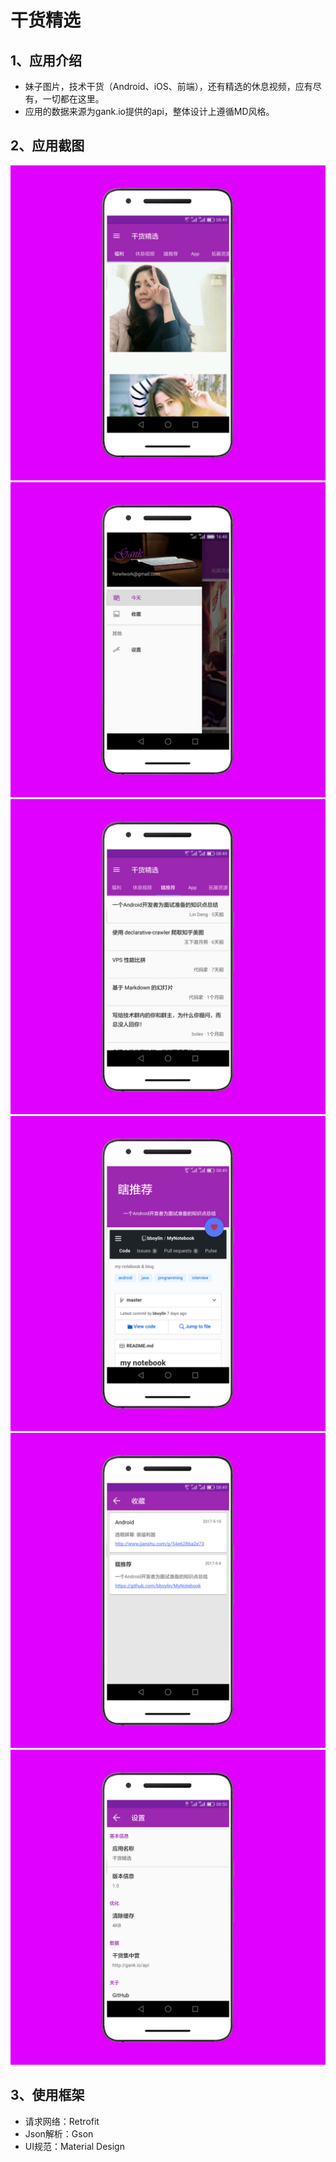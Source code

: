 # 干货精选

## 1、应用介绍
  * 妹子图片，技术干货（Android、iOS、前端），还有精选的休息视频，应有尽有，一切都在这里。
  * 应用的数据来源为gank.io提供的api，整体设计上遵循MD风格。

## 2、应用截图
  ![](https://github.com/wangsanshi/Gank/raw/master/screenshot/screenshot_one.png)
  ![](https://github.com/wangsanshi/Gank/raw/master/screenshot/screenshot_two.png)
  ![](https://github.com/wangsanshi/Gank/raw/master/screenshot/screenshot_three.png)
  ![](https://github.com/wangsanshi/Gank/raw/master/screenshot/screenshot_four.png)
  ![](https://github.com/wangsanshi/Gank/raw/master/screenshot/screenshot_five.png)
  ![](https://github.com/wangsanshi/Gank/raw/master/screenshot/screenshot_six.png)

## 3、使用框架
  * 请求网络：Retrofit
  * Json解析：Gson
  * UI规范：Material Design